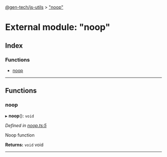 [@gen-tech/js-utils](../README.md) > ["noop"](../modules/_noop_.md)

# External module: "noop"

## Index

### Functions

* [noop](_noop_.md#noop)

---

## Functions

<a id="noop"></a>

###  noop

▸ **noop**(): `void`

*Defined in [noop.ts:5](https://github.com/gen-tech/js-utils/blob/b26de53/src/noop.ts#L5)*

Noop function

**Returns:** `void`
void

___

